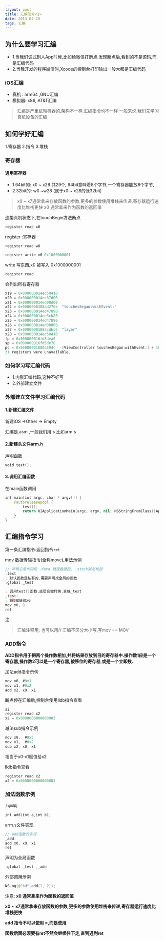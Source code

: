 ```yaml
---
layout: post
title: 汇编简介<1>
date: 2013-04-15
tags: 汇编
---
```

## 为什么要学习汇编
- 1.当我们调式别人App时候,比如给微信打断点,发现断点后,看到的不是源码,而是汇编代码
- 2.当我开发的程序崩溃时,Xcode的控制台打印输出一般大都是汇编代码

### iOS汇编
- 真机 : arm64 ,GNU汇编
- 模拟器: x86, AT&T汇编

>汇编是严重依赖机器的,架构不一样,汇编指令也不一样
一般来说,我们先学习真机设备的汇编

## 如何学好汇编
1.寄存器
2.指令
3.堆栈

### 寄存器
#### 通用寄存器
- 1.64bit的: x0 ~ x28  共29个, 64bit意味着8个字节,一个寄存器能放8个字节,
- 2.32bit的: w0 ~w28 (属于x0 ~ x28的低32bit)

>x0 ~ x7通常拿来存放函数的参数,更多的参数使用堆栈来传递,寄存器运行速度比堆栈更快
x0 通常拿来作为函数的返回值



连接真机状态下,在touchBegin方法断点
```swift
register read x0
```

register :寄存器
```swift
register read w0
```

```swift
register write x0 0x1000000001
```

write 写东西,x0 被写入 0x1000000001


```swift
register read 
```
会列出所有寄存器
```swift
x19 = 0x000000014ed50410
x20 = 0x000000014ee87d00
x21 = 0x000000014ed08d00
x22 = 0x0000000188ad276e  "touchesBegan:withEvent:"
x23 = 0x000000014ed47890
x24 = 0x000000014ee3cb80
x25 = 0x000000014ed47890
x26 = 0x000000014ed08d00
x27 = 0x0000000188acdbc6  "layer"
x28 = 0x000000014ed50410
fp = 0x000000016fd5dea0
sp = 0x000000016fd5de70
pc = 0x00000001000a594c  -[ViewController touchesBegan:withEvent:] + 104 at ViewController.m:62
21 registers were unavailable.
```
### 如何学习写汇编代码
- 1.内嵌汇编代码,这种不好写
- 2.外部建立文件

### 外部建立文件学习汇编代码
#### 1.新建汇编文件
新建iOS ->Other -> Empty

汇编是.asm ,一般我们用.s  比如arm.s
#### 2.新建头文件arm.h
声明函数
```swift
void test();
```
#### 3.调用汇编函数
在main函数调用
```swift
int main(int argc, char * argv[]) {
    @autoreleasepool {
        test();
        return UIApplicationMain(argc, argv, nil, NSStringFromClass([AppDelegate class]));
    }
}
```

## 汇编指令学习

第一条汇编指令:返回指令`ret`

mov  数据传输指令(全称move),用法示例
```swift
// 声明它是代码段 .data 就是数据段, .stack就是栈段
.text
; 默认函数是私有的,需要声明成全局的函数
.global _test

; 调用test()函数,底层会做转换,变成_test
_test:
; 将8赋值给x0
mov x0, 8
ret
```

注:
>汇编注释用;  也可以用//
汇编不区分大小写,写mov == MOV


### ADD指令
**ADD指令用于把两个操作数相加,并将结果存放到目的寄存器中.操作数1应是一个寄存器,操作数2可以是一个寄存器,被移位的寄存器,或是一个立即数.**

加法add指令示例
```swift
mov x0, #0x1
mov x1, #0x2
add x2, x0, x1
```

断点停在汇编后,控制台使用lldb指令查看
```swift
si
register read x2
x2 = 0x0000000000000003
```

减法sub指令示例
```swift
mov x0,  #0x5
mov x1,  #0x2
sub x2, x0, x1
```
相当于x0-x1赋值给x2

lldb指令查看
```swift
register read x2
x2 = 0x0000000000000003
```

### 加法函数示例

.h声明
```swift
int add(int a,int b);
```
arm.s文件实现
```swift
// add函数的实现
_add:
add x0, x0, x1
ret
```
声明为全局函数
```swift
.global _test ,_add
```

外部调用示例
```swift
NSLog(@"%d",add(1, 2));
```
注意: 
**x0 通常拿来作为函数的返回值**

**x0 ~ x7通常拿来存放函数的参数,更多的参数使用堆栈来传递,寄存器运行速度比堆栈更快**

**add 指令不可以使用 =,而是使用**

**函数后面必须要有ret不然会继续往下走,直到遇到ret**
